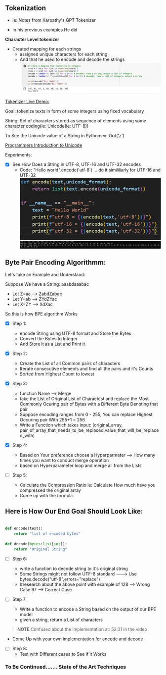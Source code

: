 ## Tokenization

- ie: Notes from  Karpathy's GPT Tokenizer


- In his previous examples He did



**Character Level tokenizer**  
- Created mapping for each strings  
    - assigned unique characters for each string
    - And that he used to encode and decode the strings
    ![](assets/mappingCharaters_tokenizer.png)  


[Tokenizer Live Demo:](https://tiktokenizer.vercel.app/)

Goal: tokenize texts in form of some integers using fixed vocabulary


String: Set of characters stored as sequence of elements using some character coding(ie: Unicode(ie: UTF-8))

To See the Unicode value of a String in Python:ex: Ord('z')


[Programmers Introduction to Unicode](https://www.reedbeta.com/blog/programmers-intro-to-unicode/)


Experiments:

- [x] See How Does a String in UTF-8, UTF-16 and UTF-32 encodes
    - Code: "Hello world".encode('utf-8') ... do it simililiarly for UTF-16 and UTF-32
    ![](assets/encodeUnicodeFormat_tokenizer.png)
    ![](assets/encodeUnicodeFormatOutput_tokenizer.png)


## Byte Pair Encoding Algorithmm:

Let's take an Example and Understand:  

Suppose We have a String:   aaabdaaabac

- Let Z=aa --> ZabdZabac
- Let Y=ab --> ZYdZYac
- Let X=ZY --> XdXac 

So this is how BPE algorithm Works

- [x] Step 1:
    - encode String using UTF-8 format and Store the Bytes
    - Convert the Bytes to Integer
    - And Store it as a List and Print it

- [x] Step 2:
    - Create the List of all Common pairs of characters
    - Iterate consecutive elements and find all the pairs and it's Counts
    - Sorted from Highest Count to lowest

- [x] Step 3:
    - function Name --> Merge
    - take the List of Original List of Charactest and replace the Most Commonly Ocuring pair of Bytes with a Different Byte Denoting that pair
    - Suppose encoding ranges from  0 - 255, You can replace Highest Occuring pair With 255+1 = 256
    - Write a Function which takes input: (original_array, pair_of_array_that_needs_to_be_replaced,value_that_will_be_replaced_with)

- [x] Step 4:
    - Based on Your preference choose a Hyperparmeter --> How many times you want to conduct merge operation 
    - based on Hyperparameter loop and merge all from the Lists

- [ ] Step 5:
    - Calculate the Compression Ratio  ie: Calculate How much have you compressed the original array
    - Come up with the formula

## Here is How Our End Goal Should Look Like:

```Python

def encode(text):
    return "list of encoded bytes"

def decode(bytes:list[int]):
    return "Original String"
```

- [ ] Step 6:
    - write a function to decode string to it's original string
    - Some Strings might not follow UTF-8 standard ---> Use bytes.decode("utf-8",errors="replace")
    - #research about the above point with example of 128 --> Wrong Case 97 --> Correct Case

- [ ] Step 7:
    - Write a function to encode a String based on the output of our BPE model
    - given a string, return a List of characters
> **NOTE**  Confused about the implementation at: 52:31 in the video
- Come Up with your own implementation for encode and decode 

- [ ] Step 8:
    - Test with Different cases to See if it Works



### To Be Continued....... State of the Art Techniques

